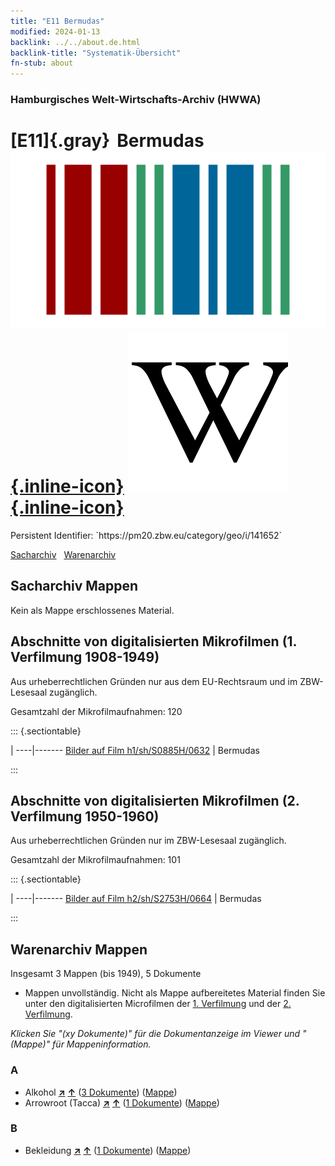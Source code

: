 ```yaml
---
title: "E11 Bermudas"
modified: 2024-01-13
backlink: ../../about.de.html
backlink-title: "Systematik-Übersicht"
fn-stub: about
---
```


### Hamburgisches Welt-Wirtschafts-Archiv (HWWA)

# [E11]{.gray}&#8201; Bermudas &#160; [![Wikidata](/images/Wikidata-logo.svg "Wikidata"){.inline-icon}](http://www.wikidata.org/entity/Q23635) [![Wikipedia](/images/Wikipedia-W.svg "Wikipedia"){.inline-icon}](https://de.wikipedia.org/wiki/Bermuda)

<div class="hint">Persistent Identifier: `https://pm20.zbw.eu/category/geo/i/141652`</div>




[Sacharchiv](#sacharchiv-mappen) &#160; [Warenarchiv](#warenarchiv-mappen)





## Sacharchiv Mappen








Kein als Mappe erschlossenes Material.



<a id="filmsections" />

## Abschnitte von digitalisierten Mikrofilmen (1. Verfilmung 1908-1949)

<p>Aus urheberrechtlichen Gründen nur aus dem EU-Rechtsraum und im ZBW-Lesesaal zugänglich.</p>


<p>Gesamtzahl der Mikrofilmaufnahmen: 120</p>





::: {.sectiontable}

 | 
----|-------
<a class="btn" href="https://pm20.zbw.eu/film/h1/sh/S0885H/0632" rel="nofollow">Bilder auf Film h1/sh/S0885H/0632</a> | Bermudas


:::




## Abschnitte von digitalisierten Mikrofilmen (2. Verfilmung 1950-1960)

<p>Aus urheberrechtlichen Gründen nur im ZBW-Lesesaal zugänglich.</p>


<p>Gesamtzahl der Mikrofilmaufnahmen: 101</p>





::: {.sectiontable}

 | 
----|-------
<a class="btn" href="https://pm20.zbw.eu/film/h2/sh/S2753H/0664" rel="nofollow">Bilder auf Film h2/sh/S2753H/0664</a> | Bermudas


:::














## Warenarchiv Mappen










Insgesamt 3 Mappen (bis 1949), 5 Dokumente
- Mappen unvollständig.  Nicht als Mappe aufbereitetes Material finden Sie
unter den digitalisierten Microfilmen der [1. Verfilmung](/film/h1_wa.de.html)
und der [2. Verfilmung](/film/h2_wa.de.html).

_Klicken Sie "(xy Dokumente)" für die Dokumentanzeige im Viewer und "(Mappe)" für Mappeninformation._




### A

- Alkohol [**&nearr;**](../../../ware/i/141966/about.de.html "Alkohol (XXX in der ganzen Welt)") [**&uarr;**](../../../ware/about.de.html#PID20.02-Sp "Warensystematik") (<a href="https://pm20.zbw.eu/iiifview/folder/wa/141966,141652" title="über: Alkohol : Bermudas" target="_blank">3 Dokumente</a>) ([Mappe](../../../../folder/wa/1419xx/141966/1416xx/141652/about.de.html))
- Arrowroot (Tacca) [**&nearr;**](../../../ware/i/142005/about.de.html "Arrowroot (Tacca) (XXX in der ganzen Welt)") [**&uarr;**](../../../ware/about.de.html#PLW04-Kf01 "Warensystematik") (<a href="https://pm20.zbw.eu/iiifview/folder/wa/142005,141652" title="über: Arrowroot (Tacca) : Bermudas" target="_blank">1 Dokumente</a>) ([Mappe](../../../../folder/wa/1420xx/142005/1416xx/141652/about.de.html))

### B

- Bekleidung [**&nearr;**](../../../ware/i/142106/about.de.html "Bekleidung (XXX in der ganzen Welt)") [**&uarr;**](../../../ware/about.de.html#PID19-Bk "Warensystematik") (<a href="https://pm20.zbw.eu/iiifview/folder/wa/142106,141652" title="über: Bekleidung : Bermudas" target="_blank">1 Dokumente</a>) ([Mappe](../../../../folder/wa/1421xx/142106/1416xx/141652/about.de.html))




